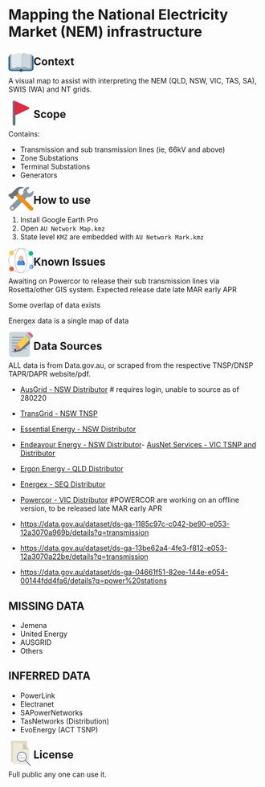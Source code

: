 
# Mapping the National Electricity Market (NEM) infrastructure



<img align="left" width="50" height="50" src="./docs/icons/open-book.svg">

## Context
A visual map to assist with interpreting the NEM (QLD, NSW, VIC, TAS, SA), SWIS (WA) and NT grids. 


<img align="left" width="50" height="50" src="./docs/icons/flag.svg">

## Scope

Contains:

- Transmission and sub transmission lines (ie, 66kV and above)
- Zone Substations 
- Terminal Substations
- Generators

<img align="left" width="50" height="50" src="./docs/icons/tools.svg">

## How to use

1. Install Google Earth Pro 
1. Open `AU Network Map.kmz`
1. State level `KMZ` are embedded with `AU Network Mark.kmz`



<img align="left" width="50" height="50" src="./docs/icons/network.svg">


## Known Issues

Awaiting on Powercor to release their sub transmission lines via Rosetta/other GIS system. Expected release date late MAR early APR


Some overlap of data exists  

Energex data is a single map of data



<img align="left" width="50" height="50" src="./docs/icons/notes.svg">

## Data Sources


ALL data is from Data.gov.au, or scraped from the respective TNSP/DNSP TAPR/DAPR website/pdf. 


- [AusGrid - NSW Distributor](https://ausgrid.rosettaportal.com.au/) # requires login, unable to source as of 280220
- [TransGrid - NSW TNSP](https://tapr.transgrid.com.au/)
- [Essential Energy - NSW Distributor](https://dapr.essentialenergy.com.au/)
- [Endeavour Energy - NSW Distributor](https://dapr.endeavourenergy.com.au/)- [AusNet Services - VIC TSNP and Distributor](https://dapr.ausnetservices.com.au/)
- [Ergon Energy - QLD Distributor](https://www.ergon.com.au/network/network-management/future-investment/distribution-annual-planning-report/dapr-map-2018)
- [Energex - SEQ Distributor](https://www.energex.com.au/about-us/company-information/company-policies-And-reports/distribution-annual-planning-report/dapr-map-2018)
- [Powercor - VIC Distributor](https://www.powercor.com.au/customers/electricity-connections/solar-and-other-generation/connecting-larger-embedded-generation-systems/) #POWERCOR are working on an offline version, to be released late MAR early APR


- https://data.gov.au/dataset/ds-ga-1185c97c-c042-be90-e053-12a3070a969b/details?q=transmission
- https://data.gov.au/dataset/ds-ga-13be62a4-4fe3-f812-e053-12a3070a22be/details?q=transmission
- https://data.gov.au/dataset/ds-ga-04661f51-82ee-144e-e054-00144fdd4fa6/details?q=power%20stations

## MISSING DATA ##

- Jemena
- United Energy
- AUSGRID
- Others

## INFERRED DATA ##

- PowerLink
- Electranet
- SAPowerNetworks 
- TasNetworks (Distribution)
- EvoEnergy (ACT TSNP)





<img align="left" width="50" height="50" src="./docs/icons/file.svg">

## License

Full public any one can use it.

